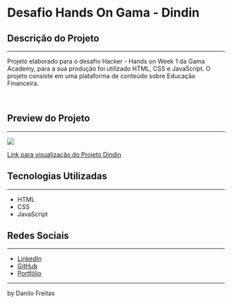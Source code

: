 # Desafio Hands On Gama - Dindin

## Descrição do Projeto
---
<p>
    Projeto elaborado para o desafio Hacker - Hands on Week 1 da Gama Academy, para a sua produção foi utilizado HTML, CSS e JavaScript. O projeto consiste em uma plataforma de conteúdo sobre Educação Financeira.<br>
</p> <br>


<p>

## Preview do Projeto
---
<img src="./dindin-imagens/readme.gif">
<br>

<a href="https://danilojpfreitas.github.io/DinDin-GamaAcademy/index.html" target="_blank"> Link para visualização do Projeto Dindin</a>

## Tecnologias Utilizadas
---
<ul>
    <li>HTML</li>
    <li>CSS</li>
    <li>JavaScript</li>
</ul>

## Redes Sociais
---
<ul>
    <li><a href="https://linkedin.com/in/danilo-freitas-dev" target="_blank">LinkedIn</a></li>
    <li><a href="https://github.com/danilojpfreitas" target="_blank">GitHub</a></li>
    <li><a href="https://danilojpfreitas.github.io/MinhaPagina/" target="_blank">Portfólio</a></li>
</ul>

---

<scan>by Danilo Freitas</scan>
